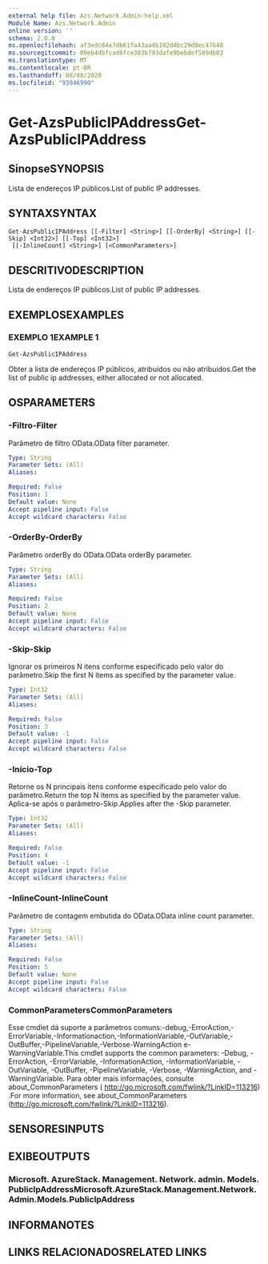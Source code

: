 ```yaml
---
external help file: Azs.Network.Admin-help.xml
Module Name: Azs.Network.Admin
online version: ''
schema: 2.0.0
ms.openlocfilehash: af3edc04e7db61fa43aa4b192d4bc29d0ec47640
ms.sourcegitcommit: 09eb4dbfcad6fce303b793dafe9bebdef589db03
ms.translationtype: MT
ms.contentlocale: pt-BR
ms.lasthandoff: 08/08/2020
ms.locfileid: "93946990"
---
```

# <span data-ttu-id="708ea-101">Get-AzsPublicIPAddress</span><span class="sxs-lookup"><span data-stu-id="708ea-101">Get-AzsPublicIPAddress</span></span>

## <span data-ttu-id="708ea-102">Sinopse</span><span class="sxs-lookup"><span data-stu-id="708ea-102">SYNOPSIS</span></span>
<span data-ttu-id="708ea-103">Lista de endereços IP públicos.</span><span class="sxs-lookup"><span data-stu-id="708ea-103">List of public IP addresses.</span></span>

## <span data-ttu-id="708ea-104">SYNTAX</span><span class="sxs-lookup"><span data-stu-id="708ea-104">SYNTAX</span></span>

```
Get-AzsPublicIPAddress [[-Filter] <String>] [[-OrderBy] <String>] [[-Skip] <Int32>] [[-Top] <Int32>]
 [[-InlineCount] <String>] [<CommonParameters>]
```

## <span data-ttu-id="708ea-105">DESCRITIVO</span><span class="sxs-lookup"><span data-stu-id="708ea-105">DESCRIPTION</span></span>
<span data-ttu-id="708ea-106">Lista de endereços IP públicos.</span><span class="sxs-lookup"><span data-stu-id="708ea-106">List of public IP addresses.</span></span>

## <span data-ttu-id="708ea-107">EXEMPLOS</span><span class="sxs-lookup"><span data-stu-id="708ea-107">EXAMPLES</span></span>

### <span data-ttu-id="708ea-108">EXEMPLO 1</span><span class="sxs-lookup"><span data-stu-id="708ea-108">EXAMPLE 1</span></span>
```
Get-AzsPublicIPAddress
```

<span data-ttu-id="708ea-109">Obter a lista de endereços IP públicos, atribuídos ou não atribuídos.</span><span class="sxs-lookup"><span data-stu-id="708ea-109">Get the list of public ip addresses, either allocated or not allocated.</span></span>

## <span data-ttu-id="708ea-110">OS</span><span class="sxs-lookup"><span data-stu-id="708ea-110">PARAMETERS</span></span>

### <span data-ttu-id="708ea-111">-Filtro</span><span class="sxs-lookup"><span data-stu-id="708ea-111">-Filter</span></span>
<span data-ttu-id="708ea-112">Parâmetro de filtro OData.</span><span class="sxs-lookup"><span data-stu-id="708ea-112">OData filter parameter.</span></span>

```yaml
Type: String
Parameter Sets: (All)
Aliases:

Required: False
Position: 1
Default value: None
Accept pipeline input: False
Accept wildcard characters: False
```

### <span data-ttu-id="708ea-113">-OrderBy</span><span class="sxs-lookup"><span data-stu-id="708ea-113">-OrderBy</span></span>
<span data-ttu-id="708ea-114">Parâmetro orderBy do OData.</span><span class="sxs-lookup"><span data-stu-id="708ea-114">OData orderBy parameter.</span></span>

```yaml
Type: String
Parameter Sets: (All)
Aliases:

Required: False
Position: 2
Default value: None
Accept pipeline input: False
Accept wildcard characters: False
```

### <span data-ttu-id="708ea-115">-Skip</span><span class="sxs-lookup"><span data-stu-id="708ea-115">-Skip</span></span>
<span data-ttu-id="708ea-116">Ignorar os primeiros N itens conforme especificado pelo valor do parâmetro.</span><span class="sxs-lookup"><span data-stu-id="708ea-116">Skip the first N items as specified by the parameter value.</span></span>

```yaml
Type: Int32
Parameter Sets: (All)
Aliases:

Required: False
Position: 3
Default value: -1
Accept pipeline input: False
Accept wildcard characters: False
```

### <span data-ttu-id="708ea-117">-Início</span><span class="sxs-lookup"><span data-stu-id="708ea-117">-Top</span></span>
<span data-ttu-id="708ea-118">Retorne os N principais itens conforme especificado pelo valor do parâmetro.</span><span class="sxs-lookup"><span data-stu-id="708ea-118">Return the top N items as specified by the parameter value.</span></span>
<span data-ttu-id="708ea-119">Aplica-se após o parâmetro-Skip.</span><span class="sxs-lookup"><span data-stu-id="708ea-119">Applies after the -Skip parameter.</span></span>

```yaml
Type: Int32
Parameter Sets: (All)
Aliases:

Required: False
Position: 4
Default value: -1
Accept pipeline input: False
Accept wildcard characters: False
```

### <span data-ttu-id="708ea-120">-InlineCount</span><span class="sxs-lookup"><span data-stu-id="708ea-120">-InlineCount</span></span>
<span data-ttu-id="708ea-121">Parâmetro de contagem embutida do OData.</span><span class="sxs-lookup"><span data-stu-id="708ea-121">OData inline count parameter.</span></span>

```yaml
Type: String
Parameter Sets: (All)
Aliases:

Required: False
Position: 5
Default value: None
Accept pipeline input: False
Accept wildcard characters: False
```

### <span data-ttu-id="708ea-122">CommonParameters</span><span class="sxs-lookup"><span data-stu-id="708ea-122">CommonParameters</span></span>
<span data-ttu-id="708ea-123">Esse cmdlet dá suporte a parâmetros comuns:-debug,-ErrorAction,-ErrorVariable,-Informationaction,-InformationVariable,-OutVariable,-OutBuffer,-PipelineVariable,-Verbose-WarningAction e-WarningVariable.</span><span class="sxs-lookup"><span data-stu-id="708ea-123">This cmdlet supports the common parameters: -Debug, -ErrorAction, -ErrorVariable, -InformationAction, -InformationVariable, -OutVariable, -OutBuffer, -PipelineVariable, -Verbose, -WarningAction, and -WarningVariable.</span></span> <span data-ttu-id="708ea-124">Para obter mais informações, consulte about_CommonParameters ( http://go.microsoft.com/fwlink/?LinkID=113216) .</span><span class="sxs-lookup"><span data-stu-id="708ea-124">For more information, see about_CommonParameters (http://go.microsoft.com/fwlink/?LinkID=113216).</span></span>

## <span data-ttu-id="708ea-125">SENSORES</span><span class="sxs-lookup"><span data-stu-id="708ea-125">INPUTS</span></span>

## <span data-ttu-id="708ea-126">EXIBE</span><span class="sxs-lookup"><span data-stu-id="708ea-126">OUTPUTS</span></span>

### <span data-ttu-id="708ea-127">Microsoft. AzureStack. Management. Network. admin. Models. PublicIpAddress</span><span class="sxs-lookup"><span data-stu-id="708ea-127">Microsoft.AzureStack.Management.Network.Admin.Models.PublicIpAddress</span></span>

## <span data-ttu-id="708ea-128">INFORMA</span><span class="sxs-lookup"><span data-stu-id="708ea-128">NOTES</span></span>

## <span data-ttu-id="708ea-129">LINKS RELACIONADOS</span><span class="sxs-lookup"><span data-stu-id="708ea-129">RELATED LINKS</span></span>
